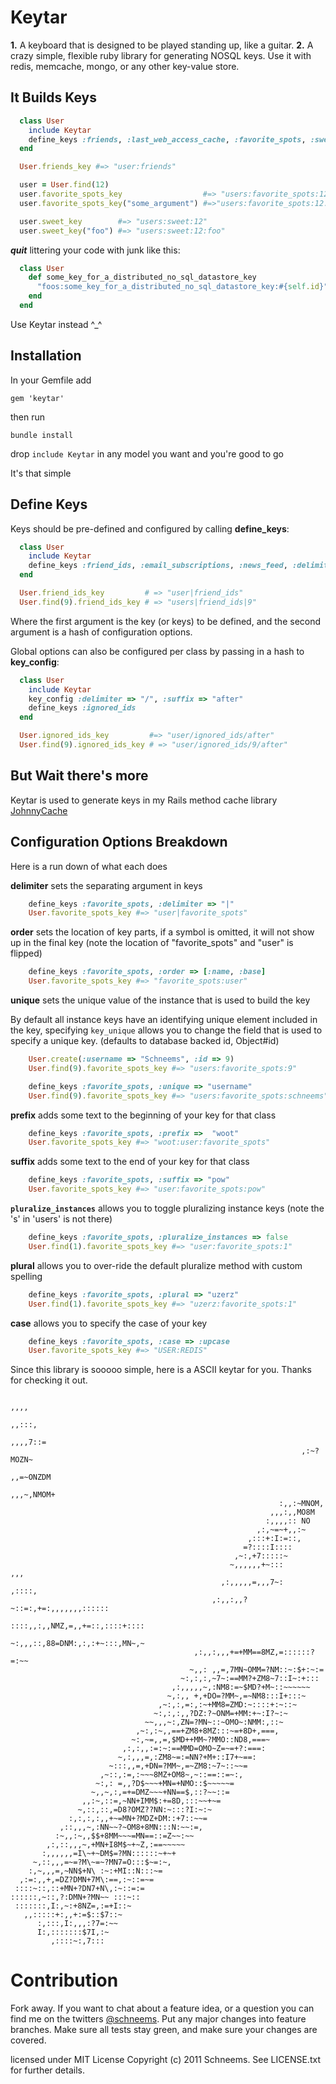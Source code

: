 Keytar
======

**1.** A keyboard that is designed to be played standing up, like a guitar.
**2.** A crazy simple, flexible ruby library for generating NOSQL keys. Use it with redis, memcache, mongo, or any other key-value store.

It Builds Keys
--------

```ruby
  class User
    include Keytar
    define_keys :friends, :last_web_access_cache, :favorite_spots, :sweet
  end

  User.friends_key #=> "user:friends"

  user = User.find(12)
  user.favorite_spots_key                  #=> "users:favorite_spots:12"
  user.favorite_spots_key("some_argument") #=>"users:favorite_spots:12:some_argument"

  user.sweet_key        #=> "users:sweet:12"
  user.sweet_key("foo") #=> "users:sweet:12:foo"
```

___quit___ littering your code with junk like this:
```ruby
  class User
    def some_key_for_a_distributed_no_sql_datastore_key
      "foos:some_key_for_a_distributed_no_sql_datastore_key:#{self.id}"
    end
  end
```

Use Keytar instead ^_^


Installation
------------
In your Gemfile add

    gem 'keytar'

then run

    bundle install

drop `include Keytar` in any model you want and you're good to go


It's that simple

Define Keys
-------------
Keys should be pre-defined and configured by calling **define\_keys**:

```ruby
  class User
    include Keytar
    define_keys :friend_ids, :email_subscriptions, :news_feed, :delimiter => "|"
  end

  User.friend_ids_key         # => "user|friend_ids"
  User.find(9).friend_ids_key # => "users|friend_ids|9"
```

Where the first argument is the key (or keys) to be defined, and the second argument is a hash of configuration options.


Global options can also be configured per class by passing in a hash to **key_config**:

```ruby
  class User
    include Keytar
    key_config :delimiter => "/", :suffix => "after"
    define_keys :ignored_ids
  end

  User.ignored_ids_key         #=> "user/ignored_ids/after"
  User.find(9).ignored_ids_key # => "user/ignored_ids/9/after"
```


But Wait there's more
---------------------
Keytar is used to generate keys in my Rails method cache library [JohnnyCache](http://github.com/schneems/johnny_cache)

Configuration Options Breakdown
------------------------
Here is a run down of what each does

**delimiter** sets the separating argument in keys
```ruby
    define_keys :favorite_spots, :delimiter => "|"
    User.favorite_spots_key #=> "user|favorite_spots"
```

**order** sets the location of key parts, if a symbol is omitted, it will not show up in the final key (note the location of "favorite_spots" and "user" is flipped)
```ruby
    define_keys :favorite_spots, :order => [:name, :base]
    User.favorite_spots_key #=> "favorite_spots:user"
```
**unique** sets the unique value of the instance that is used to build the key

By default all instance keys have an identifying unique element included in the key, specifying `key_unique` allows you to change the field that is used to specify a unique key. (defaults to database backed id, Object#id)

```ruby
    User.create(:username => "Schneems", :id => 9)
    User.find(9).favorite_spots_key #=> "users:favorite_spots:9"

    define_keys :favorite_spots, :unique => "username"
    User.find(9).favorite_spots_key #=> "users:favorite_spots:schneems"
```

**prefix** adds some text to the beginning of your key for that class

```ruby
    define_keys :favorite_spots, :prefix =>  "woot"
    User.favorite_spots_key #=> "woot:user:favorite_spots"
```

**suffix** adds some text to the end of your key for that class

```ruby
    define_keys :favorite_spots, :suffix => "pow"
    User.favorite_spots_key #=> "user:favorite_spots:pow"
```

**`pluralize_instances`** allows you to toggle pluralizing instance keys (note the 's' in 'users' is not there)

```ruby
    define_keys :favorite_spots, :pluralize_instances => false
    User.find(1).favorite_spots_key #=> "user:favorite_spots:1"
```

**plural** allows you to over-ride the default pluralize method with custom spelling

```ruby
    define_keys :favorite_spots, :plural => "uzerz"
    User.find(1).favorite_spots_key #=> "uzerz:favorite_spots:1"
```

**case** allows you to specify the case of your key

```ruby
    define_keys :favorite_spots, :case => :upcase
    User.favorite_spots_key #=> "USER:REDIS"
```

Since this library is sooooo simple, here is a ASCII keytar for you. Thanks for checking it out.

                                                                         ,,,,
                                                                        ,,:::,
                                                                      ,,,,7::=
                                                                     ,:~?MOZN~
                                                                   ,,=~ONZDM
                                                                 ,,,~,NMOM+
                                                                :,,:~MNOM,
                                                              ,,,:,,MO8M
                                                             :,,,,:: NO
                                                           ,:,~=~+,,:~
                                                         ,:::+:I:=::,
                                                        =?::::I::::
                                                      ,~:,+7:::::~
                                                     ~,,,,,,+~:::           ,,,
                                                   ,:,,,,,=,,,7~:         ,::::,
                                                 ,:,,:,,?~::=:,+=:,,,,,,,::::::
                                                ::::,,:,,NMZ,=,,+=::,::::+::::
                                               ~:,,,::,88=DNM:,:,:+~:::,MN~,~
                                             ,:,,:,,,+=+MM==8MZ,=::::::?=:~~
                                            ~,,: ,,=,7MN~OMM=?NM::~:$+:~:=
                                          ~:,:,:,~7~:==MM?+ZM8~7::I~:+:::
                                        ,:,,,,,~,:NM8:=~$MD?+M~::~~~~~~
                                       ~,:,, +,+DO=?MM~,=~NM8:::I+:::~
                                     ,~:,:,=:,:~+MM8=ZMD:~::::+:~::~
                                    ~:,:,:,,?DZ:?~ONM=+MM:+~:I?~:~
                                  ~~,,,~:,ZN=?MN~::~OMO~:NMM:,::~
                                ,~:,:~,,==+ZM8+8MZ:::~=+8D+,===,
                               ~:,~=,,=,$MD++MM~?MMO::ND8,===~
                             ,:,:,,:=:~:==MMD=OMO~Z=~=+?:===:
                            ~,:,,,=,:ZM8~=:=NN?+M+::I7+~==:
                          ~:::,,=,+DN=?MM~,=~ZM8:~7~::~~=
                        ,~::,:=,:~~~8MZ+OM8~,~::==::=~:,
                       ~:,: =,,?D$~~~+MN=+NMO::$~~~~~=
                      ~,,~,:,=+=DMZ~~~+NN==$,::?~~::=
                    ,,:~,::=,~NN+IMM$:+=8D,:::~~+~=
                   ~,::,::,=D8?OMZ??NN:~:::?I:~:~
                 :,:,:,:,,+~=MN+?MDZ+DM::+7::~~=
               ,::,,,~,:NN~~?~OM8+8MN:::N:~~:=,
              :~,,:~,,$$+8MM~~~=MN==::=Z~~:~~
            ,:,::,,,~,+MN+I8M$~+~Z,:==~~~~~
           :,,,,,,=I\~+~DM$=?MN::::::~+~+
         ~,::,,,=~=?M\~=~?MN7=O:::$~=:~,
        :,~,,,=,~NN$+N\ :~:+MI::N:::~=
      ,:=:,,+,=DZ?DMN+7M\:==,:~::=~=
     ::::~::,::+MN+?DN7+N\,:~::=:=
    ::::::,~::,?:DMN+?MN~~ :::~::
     :::::::,I:,~:+8NZ=,:=+I::~
       ,,:::::+:,,+:=$::$7::~
          :,:::,I:,,,:?7=:~~
          I:,:::::::$7I,:~
             ,::::~:,7:::


Contribution
============

Fork away. If you want to chat about a feature idea, or a question you can find me on the twitters [@schneems](http://twitter.com/schneems).  Put any major changes into feature branches. Make sure all tests stay green, and make sure your changes are covered.


licensed under MIT License
Copyright (c) 2011 Schneems. See LICENSE.txt for
further details.
